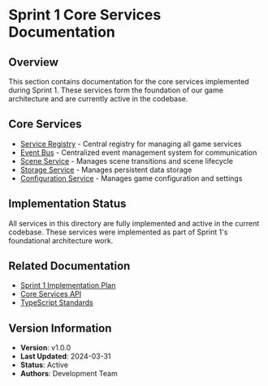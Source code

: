 # Sprint 1 Core Services Documentation

## Overview
This section contains documentation for the core services implemented during Sprint 1. These services form the foundation of our game architecture and are currently active in the codebase.

## Core Services

- [Service Registry](service-registry-api.md) - Central registry for managing all game services
- [Event Bus](event-bus-api.md) - Centralized event management system for communication
- [Scene Service](scene-service-api.md) - Manages scene transitions and scene lifecycle
- [Storage Service](storage-service-api.md) - Manages persistent data storage
- [Configuration Service](config-service-api.md) - Manages game configuration and settings

## Implementation Status
All services in this directory are fully implemented and active in the current codebase. These services were implemented as part of Sprint 1's foundational architecture work.

## Related Documentation
- [Sprint 1 Implementation Plan](../../../architecture/decisions/sprint1-implementation-plan.md)
- [Core Services API](../core-services-api.md)
- [TypeScript Standards](../../standards/typescript.mdc)

## Version Information
- **Version**: v1.0.0
- **Last Updated**: 2024-03-31
- **Status**: Active
- **Authors**: Development Team 